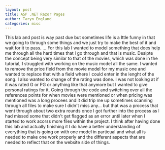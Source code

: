 ```yaml
---
layout: post
title: ASP .NET Razor Pages
author: Taryn England
categories: misc
---
```


This lab and post is way past due but sometimes life is a lttle funny in that we going to through some things and we just try to make the best of it and wait for it to pass.
...
For this lab I wanted to model something that does help me through all the hard times that I go through and that is music. Desipte the concept being very similar to that of the movies, which was done in the tutorial, I struggled with working on the music model all the same. I wanted to remove the price field from the movie model for my music one and wanted to replace that with a field where I could enter in the lenght of the song. I also wanted to change of the rating was done. I was not looking at if it was rated G or PG or anything like that anymore but I wanted to give personal ratings for it. Going through the code and switching over all the references points for when movies were mentioned or when pricing was mentioned was a long procees and it did trip me up sometimes scanning through all files to make sure I didn't miss any... but that was a process that went through about two extra rounds once I got further into the process as I had missed some that didn't get flagged as an error until later when I started to work acorss more files within the project. I think after having done this lab and actually finishing it I do have a better understanding of everything that is going on with one model in particual and what all is needed to make one work properly and the different aspects that are needed to reflect that on the website side of things.
